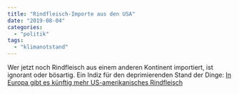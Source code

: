```yaml
---
title: "Rindfleisch-Importe aus den USA"
date: "2019-08-04"
categories: 
  - "politik"
tags: 
  - "klimanotstand"
---
```


Wer jetzt noch Rindfleisch aus einem anderen Kontinent importiert, ist ignorant oder bösartig. Ein Indiz für den deprimierenden Stand der Dinge: [In Europa gibt es künftig mehr US-amerikanisches Rindfleisch](https://www.derstandard.at/story/2000106990021/usa-sollen-von-eu-garantierte-exportquote-fuer-rindfleisch-erhalten)
